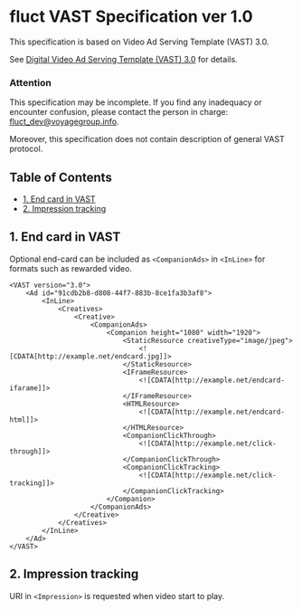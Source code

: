# fluct VAST Specification ver 1.0

This specification is based on Video Ad Serving Template (VAST) 3.0.

See [Digital Video Ad Serving Template (VAST) 3.0](https://www.iab.com/guidelines/digital-video-ad-serving-template-vast-3-0/) for details.

### Attention

This specification may be incomplete. If you find any inadequacy or encounter confusion, please contact the person in charge: [fluct_dev@voyagegroup.info](mailto:fluct_dev@voyagegroup.info).

Moreover, this specification does not contain description of general VAST protocol.

## Table of Contents

* [1. End card in VAST](#1-end-card-in-vast)
* [2. Impression tracking](#2-impression-tracking)

## 1. End card in VAST

Optional end-card can be included as `<CompanionAds>` in `<InLine>` for formats such as rewarded video.

```
<VAST version="3.0">
    <Ad id="91cdb2b8-d808-44f7-883b-8ce1fa3b3af8">
        <InLine>
            <Creatives>
                <Creative>
                    <CompanionAds>
                        <Companion height="1080" width="1920">
                            <StaticResource creativeType="image/jpeg">
                                <![CDATA[http://example.net/endcard.jpg]]>
                            </StaticResource>
                            <IFrameResource>
                                <![CDATA[http://example.net/endcard-ifarame]]>
                            </IFrameResource>
                            <HTMLResource>
                                <![CDATA[http://example.net/endcard-html]]>
                            </HTMLResource>
                            <CompanionClickThrough>
                                <![CDATA[http://example.net/click-through]]>
                            </CompanionClickThrough>
                            <CompanionClickTracking>
                                <![CDATA[http://example.net/click-tracking]]>
                            </CompanionClickTracking>
                        </Companion>
                    </CompanionAds>
                </Creative>
            </Creatives>
        </InLine>
    </Ad>
</VAST>
```

## 2. Impression tracking
URI in `<Impression>` is requested when video start to play.
